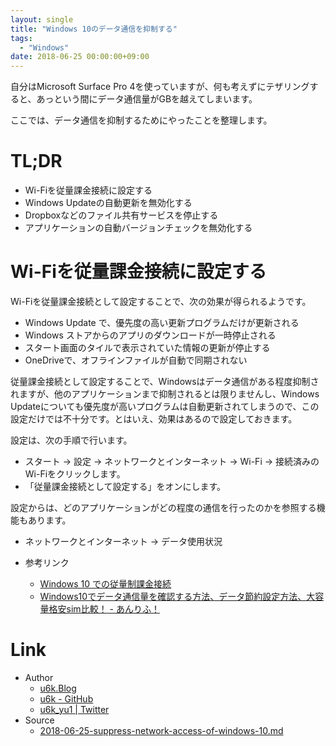 ```yaml
---
layout: single
title: "Windows 10のデータ通信を抑制する"
tags:
  - "Windows"
date: 2018-06-25 00:00:00+09:00
---
```


自分はMicrosoft Surface Pro 4を使っていますが、何も考えずにテザリングすると、あっという間にデータ通信量がGBを越えてしまいます。

ここでは、データ通信を抑制するためにやったことを整理します。

# TL;DR

- Wi-Fiを従量課金接続に設定する
- Windows Updateの自動更新を無効化する
- Dropboxなどのファイル共有サービスを停止する
- アプリケーションの自動バージョンチェックを無効化する

# Wi-Fiを従量課金接続に設定する

Wi-Fiを従量課金接続として設定することで、次の効果が得られるようです。

- Windows Update で、優先度の高い更新プログラムだけが更新される
- Windows ストアからのアプリのダウンロードが一時停止される
- スタート画面のタイルで表示されていた情報の更新が停止する
- OneDriveで、オフラインファイルが自動で同期されない

従量課金接続として設定することで、Windowsはデータ通信がある程度抑制されますが、他のアプリケーションまで抑制されるとは限りませんし、Windows Updateについても優先度が高いプログラムは自動更新されてしまうので、この設定だけでは不十分です。とはいえ、効果はあるので設定しておきます。

設定は、次の手順で行います。

- スタート → 設定 → ネットワークとインターネット → Wi-Fi → 接続済みのWi-Fiをクリックします。
- 「従量課金接続として設定する」をオンにします。

設定からは、どのアプリケーションがどの程度の通信を行ったのかを参照する機能もあります。

- ネットワークとインターネット → データ使用状況

- 参考リンク
    - [Windows 10 での従量制課金接続](https://support.microsoft.com/ja-jp/help/4028458/windows-metered-connections-in-windows-10)
    - [Windows10でデータ通信量を確認する方法、データ節約設定方法、大容量格安sim比較！ - あんりふ！](https://ahiru8usagi.hatenablog.com/entry/Windows10_DataTraffic)

# Link

- Author
  - [u6k.Blog](https://blog.u6k.me/)
  - [u6k - GitHub](https://github.com/u6k)
  - [u6k_yu1 \| Twitter](https://twitter.com/u6k_yu1)
- Source
  - [2018-06-25-suppress-network-access-of-windows-10.md](https://github.com/u6k/blog/blob/master/_posts/2018-06-25-suppress-network-access-of-windows-10.md)
